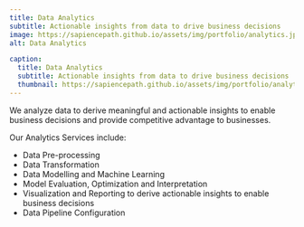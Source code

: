 ```yaml
---
title: Data Analytics
subtitle: Actionable insights from data to drive business decisions
image: https://sapiencepath.github.io/assets/img/portfolio/analytics.jpg
alt: Data Analytics

caption:
  title: Data Analytics
  subtitle: Actionable insights from data to drive business decisions
  thumbnail: https://sapiencepath.github.io/assets/img/portfolio/analytics.jpg
---
```

<!--- Use this area to describe your project. **Markdown** supported.---> 


We analyze data to derive meaningful and actionable insights to enable business decisions and  provide competitive advantage to businesses.

Our Analytics Services include:

* Data Pre-processing <br>
* Data Transformation <br>
* Data Modelling and Machine Learning <br>
* Model Evaluation, Optimization and  Interpretation <br>
* Visualization and Reporting to derive actionable insights to enable business decisions <br>
* Data Pipeline Configuration <br>